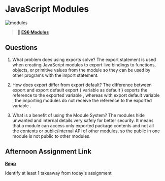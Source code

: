 # JavaScript Modules

![modules](https://bcw.blob.core.windows.net/public/img/1015719031845190)

> **📖 [ES6 Modules](https://codeworksacademy.com/fs-student-guide/resources/wk3/01-Modules)**

## Questions

1. What problem does using exports solve?
   The export statement is used when creating JavaScript modules to export live bindings to functions, objects, or primitive values from the module so they can be used by other programs with the import statement.

2. How does export differ from export default?
   The difference between export and export default
   export { variable as default } exports the reference to the exported variable , whereas with export default variable , the importing modules do not receive the reference to the exported variable .

3. What is a benefit of using the Module System?
   The modules hide unwanted and internal details very safely for better security. It means that a module can access only exported package contents and not all the contents or public/internal API of other modules, so the public in one module is not public to other modules.

## Afternoon Assignment Link

**[Repo](https://github.com/Avillegas419/zoo-keepers)**

Identify at least 1 takeaway from today's assignment

